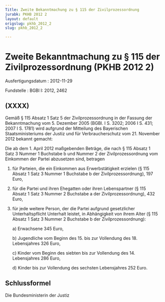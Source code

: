 ```yaml
---
Title: Zweite Bekanntmachung zu § 115 der Zivilprozessordnung
jurabk: PKHB 2012 2
layout: default
origslug: pkhb_2012_2
slug: pkhb_2012_2

---
```


# Zweite Bekanntmachung zu § 115 der Zivilprozessordnung (PKHB 2012 2)

Ausfertigungsdatum
:   2012-11-29

Fundstelle
:   BGBl I: 2012, 2462


## (XXXX)

Gemäß § 115 Absatz 1 Satz 5 der Zivilprozessordnung in der Fassung der Bekanntmachung vom 5. Dezember 2005 (BGBl. I S. 3202; 2006 I S. 431; 2007 I S. 1781) wird aufgrund der Mitteilung des Bayerischen Staatsministeriums der Justiz und für Verbraucherschutz vom 21. November 2012 bekannt gemacht:

Die ab dem 1. April 2012 maßgebenden Beträge, die nach § 115 Absatz 1 Satz 3 Nummer 1 Buchstabe b und Nummer 2 der Zivilprozessordnung vom Einkommen der Partei abzusetzen sind, betragen

1.  für Parteien, die ein Einkommen aus Erwerbstätigkeit erzielen (§ 115 Absatz 1 Satz 3 Nummer 1 Buchstabe b der Zivilprozessordnung), 197 Euro,


2.  für die Partei und ihren Ehegatten oder ihren Lebenspartner (§ 115 Absatz 1 Satz 3 Nummer 2 Buchstabe a der Zivilprozessordnung), 432 Euro,


3.  für jede weitere Person, der die Partei aufgrund gesetzlicher Unterhaltspflicht Unterhalt leistet, in Abhängigkeit von ihrem Alter (§ 115 Absatz 1 Satz 3 Nummer 2 Buchstabe b der Zivilprozessordnung):

    a)  Erwachsene 345 Euro,


    b)  Jugendliche vom Beginn des 15. bis zur Vollendung des 18. Lebensjahres 326 Euro,


    c)  Kinder vom Beginn des siebten bis zur Vollendung des 14. Lebensjahres 286 Euro,


    d)  Kinder bis zur Vollendung des sechsten Lebensjahres 252 Euro.








## Schlussformel

Die Bundesministerin der Justiz

